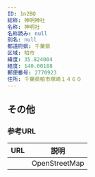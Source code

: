 ```yaml
---
ID: 1n2BQ
総称: 神明神社
名称: 神明社
名称読み: null
別名: null
都道府県: 千葉県
区域: 柏市
緯度: 35.824004
経度: 140.00188
郵便番号: 2770923
住所: 千葉県柏市塚崎１４６０
---
```


## その他

### 参考URL

| URL | 説明          |
| --- | ------------- |
|     | OpenStreetMap |
